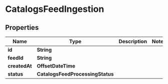 

# CatalogsFeedIngestion


## Properties

| Name | Type | Description | Notes |
|------------ | ------------- | ------------- | -------------|
|**id** | **String** |  |  |
|**feedId** | **String** |  |  |
|**createdAt** | **OffsetDateTime** |  |  |
|**status** | **CatalogsFeedProcessingStatus** |  |  |



